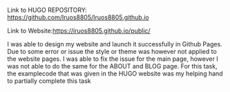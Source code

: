 Link to HUGO REPOSITORY: https://github.com/Iruos8805/Iruos8805.github.io


Link to Website:https://iruos8805.github.io/public/

I was able to design my website and launch it successfully in Github Pages. Due to some error or issue the style or theme was however not applied to the website pages. 
I was able to fix the issue for the main page, however I was not able to do the same for the ABOUT and BLOG page.
For this task, the examplecode that was given in the HUGO website was my helping hand to partially complete this task
